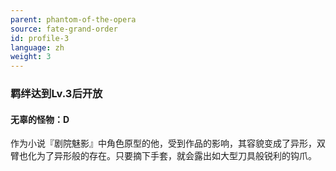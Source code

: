 ```yaml
---
parent: phantom-of-the-opera
source: fate-grand-order
id: profile-3
language: zh
weight: 3
---
```


### 羁绊达到Lv.3后开放

#### 无辜的怪物：D

作为小说『剧院魅影』中角色原型的他，受到作品的影响，其容貌变成了异形，双臂也化为了异形般的存在。只要摘下手套，就会露出如大型刀具般锐利的钩爪。
